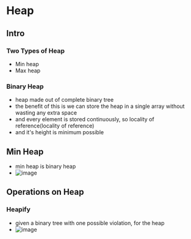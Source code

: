 # Heap
## Intro
### Two Types of Heap
- Min heap
- Max heap
### Binary Heap
- heap made out of complete binary tree
- the benefit of this is we can store the heap in a single array without wasting any extra space
- and every element is stored continuously, so locality of reference(locality of reference)
- and it's height is minimum possible
## Min Heap
- min heap is binary heap
- ![image](https://i.ibb.co/23SK7vx/image-2022-08-01-100532154.png)
## Operations on Heap
### Heapify
- given a binary tree with one possible violation, for the heap
- ![image](https://i.ibb.co/mbNqYS9/image-2022-08-01-152506425.png)